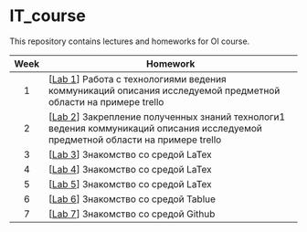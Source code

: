 # IT_course
This repository contains lectures and homeworks for OI course.

| Week | Homework |
|:------:|-------|
|1|  [[Lab 1](https://github.com/ann1nn/IT_course/blob/main/Maple/lab_1/Laboratornaya_rabota_1.doc)] Работа с технологиями ведения коммуникаций описания исследуемой предметной области на примере trello |
| 2 | [[Lab 2](https://github.com/ann1nn/IT_course/blob/main/Maple/lab_1/Laboratornaya_rabota_1.doc)] Закрепление полученных знаний технологи1 ведения коммуникаций описания исследуемой предметной области на примере trello | 
| 3 | [[Lab 3](https://github.com/ann1nn/IT_course/blob/main/Maple/lab_1/Laboratornaya_rabota_1.doc)] Знакомство со средой LaTex |
| 4 | [[Lab 4](https://github.com/ann1nn/IT_course/blob/main/Maple/lab_1/Laboratornaya_rabota_1.doc)] Знакомство со средой LaTex |
| 5 | [[Lab 5](https://github.com/ann1nn/IT_course/blob/main/Maple/lab_1/Laboratornaya_rabota_1.doc)] Знакомство со средой LaTex ||
| 6 | [[Lab 6](https://github.com/ann1nn/IT_course/blob/main/Maple/lab_1/Laboratornaya_rabota_1.doc)] Знакомство со средой Tablue |
| 7 | [[Lab 7](https://github.com/ann1nn/IT_course/blob/main/Maple/lab_1/Laboratornaya_rabota_1.doc)] Знакомство со средой Github |

